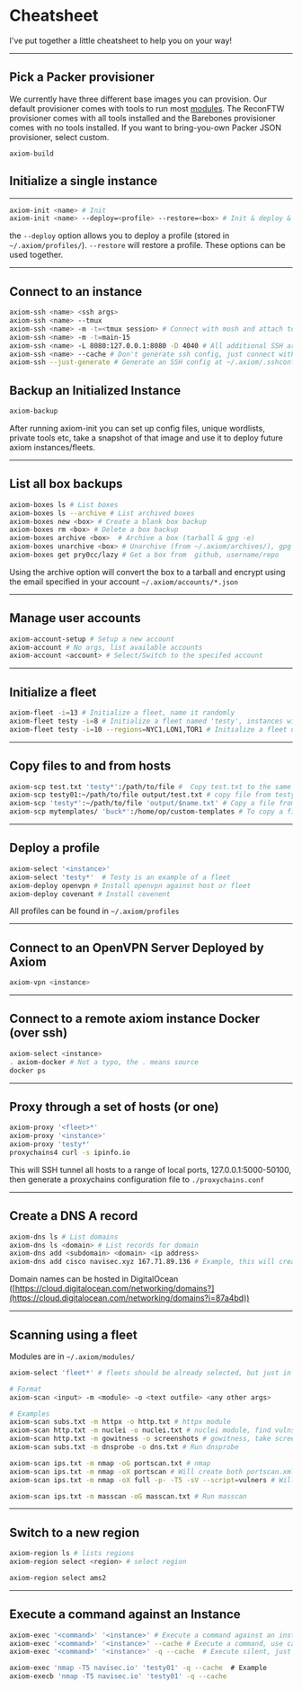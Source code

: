# Cheatsheet

I've put together a little cheatsheet to help you on your way!

---

## Pick a Packer provisioner
We currently have three different base images you can provision. Our default provisioner comes with tools to run most [modules](https://github.com/pry0cc/axiom/tree/master/modules). The ReconFTW provisioner comes with all tools installed and the Barebones provisioner comes with no tools installed. If you want to bring-you-own Packer JSON provisioner, select custom.
```
axiom-build
```
## Initialize a single instance

---

```bash
axiom-init <name> # Init
axiom-init <name> --deploy=<profile> --restore=<box> # Init & deploy & restore
```

the `--deploy` option allows you to deploy a profile (stored in `~/.axiom/profiles/`). `--restore` will restore a profile. These options can be used together.

---

## Connect to an instance

```bash
axiom-ssh <name> <ssh args>
axiom-ssh <name> --tmux
axiom-ssh <name> -m -t=<tmux session> # Connect with mosh and attach to tmux session
axiom-ssh <name> -m -t=main-15
axiom-ssh <name> -L 8080:127.0.0.1:8080 -D 4040 # All additional SSH args are passed to SSH
axiom-ssh <name> --cache # Don't generate ssh config, just connect with cache
axiom-ssh --just-generate # Generate an SSH config at ~/.axiom/.sshconfig
```

## Backup an Initialized Instance

```bash
axiom-backup 
```

After running axiom-init you can set up config files, unique wordlists, private tools etc, take a snapshot of that image and use it to deploy future axiom instances/fleets. 

---

## List all box backups

```bash
axiom-boxes ls # List boxes
axiom-boxes ls --archive # List archived boxes
axiom-boxes new <box> # Create a blank box backup
axiom-boxes rm <box> # Delete a box backup 
axiom-boxes archive <box>  # Archive a box (tarball & gpg -e)
axiom-boxes unarchive <box> # Unarchive (from ~/.axiom/archives/), gpg decrypts
axiom-boxes get pry0cc/lazy # Get a box from  github, username/repo
```

Using the archive option will convert the box to a tarball and encrypt using the email specified in your account `~/.axiom/accounts/*.json`

---

## Manage user accounts

```bash
axiom-account-setup # Setup a new account
axiom-account # No args, list available accounts
axiom-account <account> # Select/Switch to the specifed account
```

---

## Initialize a fleet

```bash
axiom-fleet -i=13 # Initialize a fleet, name it randomly
axiom-fleet testy -i=8 # Initialize a fleet named 'testy', instances will be named, testy01, test02 etc
axiom-fleet testy -i=10 --regions=NYC1,LON1,TOR1 # Initialize a fleet using round-robin region distribution  
```

---

## Copy files to and from hosts

```bash
axiom-scp test.txt 'testy*':/path/to/file #  Copy test.txt to the same path on each fleet
axiom-scp testy01:~/path/to/file output/test.txt # copy file from testy01:~/path/to/file to output/test.txt
axiom-scp 'testy*':~/path/to/file 'output/$name.txt' # Copy a file from every instance in the testy fleet to a local folder. You must specify an output directory, $name is a required literal string and gets interpolated from the instance name. 
axiom-scp mytemplates/ 'buck*':/home/op/custom-templates # To copy a file or folder from the local file system to every instance, for example a folder of nuclei templates, simply specify the local path you wish to copy, the fleet prefix+asterisk wrapped in quotes followed by a colon and full path on the remote instance

```

---

## Deploy a profile

```bash
axiom-select '<instance>'
axiom-select 'testy*'  # Testy is an example of a fleet
axiom-deploy openvpn # Install openvpn against host or fleet
axiom-deploy covenant # Install covenent
```

All profiles can be found in `~/.axiom/profiles`

---

## Connect to an OpenVPN Server Deployed by Axiom

```bash
axiom-vpn <instance>
```

---

## Connect to a remote axiom instance Docker (over ssh)

```bash
axiom-select <instance>
. axiom-docker # Not a typo, the . means source
docker ps
```

---

## Proxy through a set of hosts (or one)

```bash
axiom-proxy '<fleet>*'
axiom-proxy '<instance>'
axiom-proxy 'testy*'
proxychains4 curl -s ipinfo.io
```

This will SSH tunnel all hosts to a range of  local ports, 127.0.0.1:5000-50100, then generate a proxychains configuration file to `./proxychains.conf`

---

## Create a DNS A record

```bash
axiom-dns ls # List domains
axiom-dns ls <domain> # List records for domain
axiom-dns add <subdomain> <domain> <ip address>
axiom-dns add cisco navisec.xyz 167.71.89.136 # Example, this will create a record cisco.navisec.xyz pointing to 167.71.89.136 
```

Domain names can be hosted in DigitalOcean ([https://cloud.digitalocean.com/networking/domains?](https://cloud.digitalocean.com/networking/domains?i=87a4bd))

---

## Scanning using a fleet

Modules are in `~/.axiom/modules/`

```bash
axiom-select 'fleet*' # fleets should be already selected, but just in case, select can be a good idea

# Format
axiom-scan <input> -m <module> -o <text outfile> <any other args>

# Examples
axiom-scan subs.txt -m httpx -o http.txt # httpx module
axiom-scan http.txt -m nuclei -o nuclei.txt # nuclei module, find vulns
axiom-scan http.txt -m gowitness -o screenshots # gowitness, take screenshots
axiom-scan subs.txt -m dnsprobe -o dns.txt # Run dnsprobe

axiom-scan ips.txt -m nmap -oG portscan.txt # nmap
axiom-scan ips.txt -m nmap -oX portscan # Will create both portscan.xml & portscan.html
axiom-scan ips.txt -m nmap -oX full -p- -T5 -sV --script=vulners # Will create full.xml, will pass all args to nmap command

axiom-scan ips.txt -m masscan -oG masscan.txt # Run masscan
```

---

## Switch to a new region

```bash
axiom-region ls # lists regions
axiom-region select <region> # select region

axiom-region select ams2
```

---

## Execute a command against an Instance

```bash
axiom-exec '<command>' '<instance>' # Execute a command against an instance
axiom-exec '<command>' '<instance>' --cache # Execute a command, use cached connection
axiom-exec '<command>' '<instance>' -q --cache  # Execute silent, just show command output

axiom-exec 'nmap -T5 navisec.io' 'testy01' -q --cache  # Example
axiom-execb 'nmap -T5 navisec.io' 'testy01' -q --cache
```